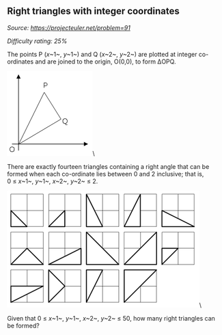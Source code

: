 Right triangles with integer coordinates
----------------------------------------

*Source: https://projecteuler.net/problem=91*


*Difficulty rating: 25%*

The points P (*x*~1~, *y*~1~) and Q (*x*~2~, *y*~2~) are plotted at
integer co-ordinates and are joined to the origin, O(0,0), to form ΔOPQ.

![](img/p091_1.gif)\

There are exactly fourteen triangles containing a right angle that can
be formed when each co-ordinate lies between 0 and 2 inclusive; that
is,\
0 ≤ *x*~1~, *y*~1~, *x*~2~, *y*~2~ ≤ 2.

![](img/p091_2.gif)\

Given that 0 ≤ *x*~1~, *y*~1~, *x*~2~, *y*~2~ ≤ 50, how many right
triangles can be formed?
